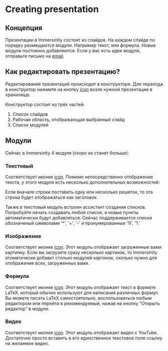 # Creating presentation

## Концепция

Презентации в Immersinity состоят из слайдов. На каждом слайде по порядку размещаются модули. Например текст, или формула. Новые модули постоянно добавляются. Если у вас есть идея модуля, отправьте письмо на [email](support@immersinity.com).

## Как редактировать презентацию?

Редактирование презентаций происходит в конструкторе. Для перехода в конструктор нажмите на кнопку [icon](create) возле нужной презентации в хранилище. 

Конструктор состоит из трёх частей:
1) Список слайдов
2) Рабочая область, отображающая выбранный слайд
3) Список модулей

## Модули

Сейчас в Immersinity 4 модуля (скоро их станет больше):

### Текстовый

Соответствует иконке [icon](format_align_left). Помимо непосредственно отображение текста, у этого модуля есть несколько дополнительных возможностей: 

Если вначале строки поставить одну или несколько решеток, то эта строка будет отображаться как заголовок.

Также в текстовый модуль встроен ассистент создания списков. Попробуйте начать создавать любой список, и новые пункты автоматически будут добавляться. Сейчас поддерживается списки обозначеный символами '*', '+', '-' и пронумерованные '1)', '1.'

### Изображение

Соответствует иконке [icon](insert_photo). Этот модуль отображает загруженные вами картинку. Если вы загрузите сразу несколько картинок, то Immersinity атоматически добавит столько модулей картинок, сколько нужно для отображения всех, загруженных вами.

### Формула

Соответствует иконке [icon](functions). Этот модуль отображает текст в формате LaTeX, который обычно используют для написания различных формул. Вы можете писать LaTeX самостоятельно, воспользоваться любым редактором или перейти в рекомендуемый, нажав на кнопку "Открыть редактор" в модуле.

### Видео

Соответствует иконке [icon](smart_display). Этот модуль отображает видео с YouTube. Достаточно просто вставить в его единственное текстовое поле ссылку на желаемое видео.